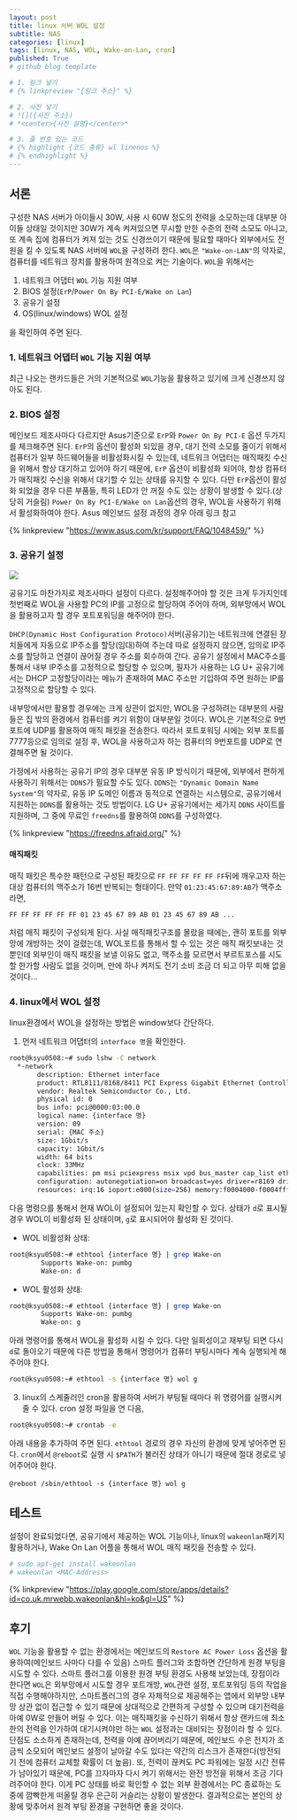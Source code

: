 ```yaml
---
layout: post
title: linux 서버 WOL 설정
subtitle: NAS
categories: [linux]
tags: [linux, NAS, WOL, Wake-on-Lan, cron]
published: True
# github blog template

# 1. 링크 넣기
# {% linkpreview "{링크 주소}" %}

# 2. 사진 넣기
# ![]({사진 주소})
# *<center>{사진 설명}</center>*

# 3. 줄 번호 있는 코드
# {% highlight {코드 종류} wl linenos %}
# {% endhighlight %}
---
```


## 서론

구성한 NAS 서버가 아이들시 30W, 사용 시 60W 정도의 전력을 소모하는데 대부분 아이들 상태일 것이지만 30W가 계속 켜져있으면 무시할 만한 수준의 전력 소모도 아니고, 또 계속 집에 컴퓨터가 켜져 있는 것도 신경쓰이기 때문에 필요할 때마다 외부에서도 전원을 킬 수 있도록 NAS 서버에 `WOL`을 구성하려 한다. `WOL`은 `"Wake-on-LAN"`의 약자로, 컴퓨터를 네트워크 장치를 활용하여 원격으로 켜는 기술이다. `WOL`을 위해서는 

1. 네트워크 어댑터 `WOL` 기능 지원 여부
2. BIOS 설정(`ErP`/`Power On By PCI-E/Wake on Lan`)
3. 공유기 설정
4. OS(linux/windows) WOL 설정

을 확인하여 주면 된다.

### 1. 네트워크 어댑터 `WOL` 기능 지원 여부

최근 나오는 랜카드들은 거의 기본적으로 `WOL`기능을 활용하고 있기에 크게 신경쓰지 않아도 된다.

### 2. BIOS 설정

메인보드 제조사마다 다르지만 Asus기준으로 `ErP`와 `Power On By PCI-E` 옵션 두가지를 체크해주면 된다. `ErP`의 옵션이 활성화 되있을 경우, 대기 전력 소모를 줄이기 위해서 컴퓨터가 일부 하드웨어들을 비활성화시킬 수 있는데, 네트워크 어댑터는 매직패킷 수신을 위해서 항상 대기하고 있어야 하기 때문에, `ErP` 옵션이 비활성화 되어야, 항상 컴퓨터가 매직패킷 수신을 위해서 대기할 수 있는 상태를 유지할 수 있다. 다만 `ErP`옵션이 활성화 되었을 경우 다른 부품들, 특히 LED가 안 꺼질 수도 있는 상황이 발생할 수 있다.(상당히 거슬림) `Power On By PCI-E/Wake on Lan`옵션의 경우, WOL을 사용하기 위해서 활성화하여야 한다. Asus 메인보드 설정 과정의 경우 아래 링크 참고

{% linkpreview "https://www.asus.com/kr/support/FAQ/1048459/" %}

### 3. 공유기 설정

![](https://onedrive.live.com/embed?resid=C5BC7ED83BDA0D3B%2111834&authkey=%21AGQRkwxENQWgWQA&width=660)

공유기도 마찬가지로 제조사마다 설정이 다르다. 설정해주어야 할 것은 크게 두가지인데 첫번째로 WOL을 사용할 PC의 IP를 고정으로 할당하여 주어야 하며, 외부망에서 WOL을 활용하고자 할 경우 포트포워딩을 해주어야 한다.

`DHCP(Dynamic Host Configuration Protoco)`서버(공유기)는 네트워크에 연결된 장치들에게 자동으로 IP주소를 할당(임대)하여 주는데 따로 설정하지 않으면, 임의로 IP주소를 할당하고 연결이 끊어질 경우 주소를 회수하여 간다. 공유기 설정에서 MAC주소를 통해서 내부 IP주소를 고정적으로 할당할 수 있으며, 필자가 사용하는 LG U+ 공유기에서는 DHCP 고정할당이라는 메뉴가 존재하여 MAC 주소만 기입하여 주면 원하는 IP를 고정적으로 할당할 수 있다.

내부망에서만 활용할 경우에는 크게 상관이 없지만, WOL을 구성하려는 대부분의 사람들은 집 밖의 환경에서 컴퓨터를 켜기 위함이 대부분일 것이다. WOL은 기본적으로 9번 포트에 UDP를 활용하여 매직 패킷을 전송한다. 따라서 포트포워딩 시에는 외부 포트를 7777등으로 임의로 설정 후, WOL을 사용하고자 하는 컴퓨터의 9번포트를 UDP로 연결해주면 될 것이다.

가정에서 사용하는 공유기 IP의 경우 대부분 유동 IP 방식이기 때문에, 외부에서 편하게 사용하기 위해서는 `DDNS`가 필요할 수도 있다. `DDNS`는 `"Dynamic Domain Name System"`의 약자로, 유동 IP 도메인 이름과 동적으로 연결하는 시스템으로, 공유기에서 지원하는 `DDNS`를 활용하는 것도 방법이다. LG U+ 공유기에서는 세가지 `DDNS` 사이트를 지원하며, 그 중에 무료인 `freedns`를 활용하여 `DDNS`를 구성하였다.

{% linkpreview "https://freedns.afraid.org/" %}

#### 매직패킷

매직 패킷은 특수한 패턴으로 구성된 패킷으로  `FF FF FF FF FF FF`뒤에 깨우고자 하는 대상 컴퓨터의 맥주소가 16번 반복되는 형태이다. 만약 `01:23:45:67:89:AB`가 맥주소라면, 
```
FF FF FF FF FF FF 01 23 45 67 89 AB 01 23 45 67 89 AB ...
```
처럼 매직 패킷이 구성되게 된다. 사실 매직패킷구조를 몰랐을 때에는, 괜히 포트를 외부망에 개방하는 것이 걸렸는데, WOL포트를 통해서 할 수 있는 것은 매직 패킷보내는 것 뿐인데 외부인이 매직 패킷을 보낼 이유도 없고, 맥주소를 모르면서 부르트포스를 시도할 한가할 사람도 없을 것이며, 만에 하나 켜저도 전기 소비 조금 더 되고 아무 피해 없을 것이다...

### 4. linux에서 WOL 설정

linux환경에서 WOL을 설정하는 방법은 window보다 간단하다.

1. 먼저 네트워크 어댑터의 `interface 명`을 확인한다.
```bash
root@ksyu0508:~# sudo lshw -C network
  *-network                 
       description: Ethernet interface
       product: RTL8111/8168/8411 PCI Express Gigabit Ethernet Controller
       vendor: Realtek Semiconductor Co., Ltd.
       physical id: 0
       bus info: pci@0000:03:00.0
       logical name: {interface 명}
       version: 09
       serial: {MAC 주소}
       size: 1Gbit/s
       capacity: 1Gbit/s
       width: 64 bits
       clock: 33MHz
       capabilities: pm msi pciexpress msix vpd bus_master cap_list ethernet physical tp mii 10bt 10bt-fd 100bt 100bt-fd 1000bt-fd autonegotiation
       configuration: autonegotiation=on broadcast=yes driver=r8169 driverversion=6.5.11-4-pve duplex=full firmware=rtl8168f-1_0.0.5 06/18/12 latency=0 link=yes multicast=yes port=twisted pair speed=1Gbit/s
       resources: irq:16 ioport:e000(size=256) memory:f0004000-f0004fff memory:f0000000-f0003fff
```

다음 명령으를 통해서 현재 WOL이 설정되어 있는지 확인할 수 있다. 상태가 `d`로 표시될 경우 WOL이 비활성화 된 상태이며, `g`로 표시되어야 활성화 된 것이다.

* WOL 비활성화 상태:
```bash
root@ksyu0508:~# ethtool {interface 명} | grep Wake-on
        Supports Wake-on: pumbg
        Wake-on: d
```

* WOL 활성화 상태:
```bash
root@ksyu0508:~# ethtool {interface 명} | grep Wake-on
        Supports Wake-on: pumbg
        Wake-on: g
```

아래 명령어를 통해서 WOL을 활성화 시킬 수 있다. 다만 일회성이고 재부팅 되면 다시 `d`로 돌아오기 때문에 다른 방법을 통해서 명령어가 컴퓨터 부팅시마다 계속 실행되게 해주어야 한다.

```bash
root@ksyu0508:~# ethtool -s {interface 명} wol g
```

3. linux의 스케줄러인 cron을 활용하여 서버가 부팅될 때마다 위 명령어를 실행시켜 줄 수 있다. cron 설정 파일을 연 다음,

```bash
root@ksyu0508:~# crontab -e
```

아래 내용을 추가하여 주면 된다. `ethtool` 경로의 경우 자신의 환경에 맞게 넣어주면 된다. `cron`에서 `@reboot`로 실행 시 `$PATH`가 불러진 상태가 아니기 때문에 절대 경로로 넣어주어야 한다.

```
@reboot /sbin/ethtool -s {interface 명} wol g
```

## 테스트
설정이 완료되었다면, 공유기에서 제공하는 WOL 기능이나, linux의 `wakeonlan`패키지 활용하거나, Wake On Lan 어플을 통해서 WOL 매직 패킷을 전송할 수 있다.

```bash
# sudo apt-get install wakeonlan
# wakeonlan <MAC-Address>
```

{% linkpreview "https://play.google.com/store/apps/details?id=co.uk.mrwebb.wakeonlan&hl=ko&gl=US" %}


## 후기
`WOL` 기능을 활용할 수 없는 환경에서는 메인보드의 `Restore AC Power Loss` 옵션을 활용하여(메인보드 사마다 다를 수 있음) 스마트 플러그와 조합하면 간단하게 원경 부팅을 시도할 수 있다. 스마트 플러그를 이용한 원경 부팅 환경도 사용해 보았는데, 장점이라 한다면 `WOL`은 외부망에서 시도할 경우 포트개방, `WOL`관련 설정, 포트포워딩 등의 작업을 직접 수행해야하지만, 스마트플러그의 경우 자체적으로 제공해주는 앱에서 외부망 내부망 상관 없이 접근할 수 있기 때문에 상대적으로 간편하게 구성할 수 있으며 대기전력을 아예 0W로 만들어 버릴 수 있다. 이는 매직패킷을 수신하기 위해서 항상 랜카드에 최소한의 전력을 인가하여 대기시켜야만 하는 `WOL` 설정과는 대비되는 장점이라 할 수 있다. 단점도 소소하게 존재하는데, 전력을 아예 끊어버리기 때문에, 메인보드 수은 전지가 조금씩 소모되어 메인보드 설정이 날아갈 수도 있다는 약간의 리스크가 존재한다(방전되기 전에 컴퓨터 교체할 확률이 더 높음). 또, 전력이 끊켜도 PC 파워에는 일정 시간 전류가 남아있기 때문에, PC를 끄자마자 다시 켜기 위해서는 완전 방전을 위해서 조금 기다려주어야 한다. 이게 PC 상태를 바로 확인할 수 없는 외부 환경에서는 PC 종료하는 도중에 깜빡한게 떠올릴 경우 은근히 거슬리는 상황이 발생한다. 결과적으로는 본인의 상황에 맞추어서 원격 부팅 환경을 구현하면 좋을 것이다.
